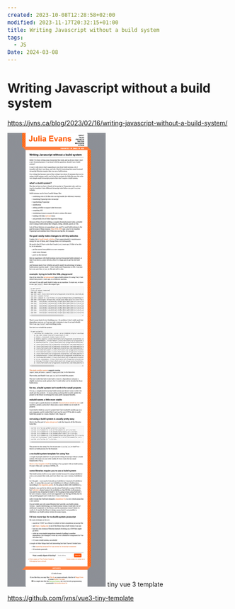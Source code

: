```yaml
---
created: 2023-10-08T12:28:58+02:00
modified: 2023-11-17T20:32:15+01:00
title: Writing Javascript without a build system
tags:
  - JS
Date: 2024-03-08
---
```



# Writing Javascript without a build system

https://jvns.ca/blog/2023/02/16/writing-javascript-without-a-build-system/

![](_asset/2023-10-08_JavascriptWithoutBuild_image_1.png)
tiny vue 3 template

https://github.com/jvns/vue3-tiny-template
